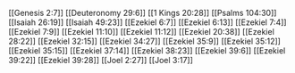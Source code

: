 [[Genesis 2:7]]
[[Deuteronomy 29:6]]
[[1 Kings 20:28]]
[[Psalms 104:30]]
[[Isaiah 26:19]]
[[Isaiah 49:23]]
[[Ezekiel 6:7]]
[[Ezekiel 6:13]]
[[Ezekiel 7:4]]
[[Ezekiel 7:9]]
[[Ezekiel 11:10]]
[[Ezekiel 11:12]]
[[Ezekiel 20:38]]
[[Ezekiel 28:22]]
[[Ezekiel 32:15]]
[[Ezekiel 34:27]]
[[Ezekiel 35:9]]
[[Ezekiel 35:12]]
[[Ezekiel 35:15]]
[[Ezekiel 37:14]]
[[Ezekiel 38:23]]
[[Ezekiel 39:6]]
[[Ezekiel 39:22]]
[[Ezekiel 39:28]]
[[Joel 2:27]]
[[Joel 3:17]]
